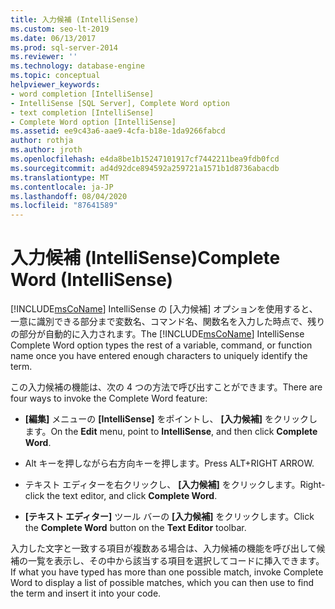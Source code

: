 ```yaml
---
title: 入力候補 (IntelliSense)
ms.custom: seo-lt-2019
ms.date: 06/13/2017
ms.prod: sql-server-2014
ms.reviewer: ''
ms.technology: database-engine
ms.topic: conceptual
helpviewer_keywords:
- word completion [IntelliSense]
- IntelliSense [SQL Server], Complete Word option
- text completion [IntelliSense]
- Complete Word option [IntelliSense]
ms.assetid: ee9c43a6-aae9-4cfa-b18e-1da9266fabcd
author: rothja
ms.author: jroth
ms.openlocfilehash: e4da8be1b15247101917cf7442211bea9fdb0fcd
ms.sourcegitcommit: ad4d92dce894592a259721a1571b1d8736abacdb
ms.translationtype: MT
ms.contentlocale: ja-JP
ms.lasthandoff: 08/04/2020
ms.locfileid: "87641589"
---
```

# <a name="complete-word-intellisense"></a><span data-ttu-id="a09ca-102">入力候補 (IntelliSense)</span><span class="sxs-lookup"><span data-stu-id="a09ca-102">Complete Word (IntelliSense)</span></span>
  <span data-ttu-id="a09ca-103">[!INCLUDE[msCoName](../../includes/msconame-md.md)] IntelliSense の [入力候補] オプションを使用すると、一意に識別できる部分まで変数名、コマンド名、関数名を入力した時点で、残りの部分が自動的に入力されます。</span><span class="sxs-lookup"><span data-stu-id="a09ca-103">The [!INCLUDE[msCoName](../../includes/msconame-md.md)] IntelliSense Complete Word option types the rest of a variable, command, or function name once you have entered enough characters to uniquely identify the term.</span></span>  
  
 <span data-ttu-id="a09ca-104">この入力候補の機能は、次の 4 つの方法で呼び出すことができます。</span><span class="sxs-lookup"><span data-stu-id="a09ca-104">There are four ways to invoke the Complete Word feature:</span></span>  
  
-   <span data-ttu-id="a09ca-105">**[編集]** メニューの **[IntelliSense]** をポイントし、 **[入力候補]** をクリックします。</span><span class="sxs-lookup"><span data-stu-id="a09ca-105">On the **Edit** menu, point to **IntelliSense**, and then click **Complete Word**.</span></span>  
  
-   <span data-ttu-id="a09ca-106">Alt キーを押しながら右方向キーを押します。</span><span class="sxs-lookup"><span data-stu-id="a09ca-106">Press ALT+RIGHT ARROW.</span></span>  
  
-   <span data-ttu-id="a09ca-107">テキスト エディターを右クリックし、 **[入力候補]** をクリックします。</span><span class="sxs-lookup"><span data-stu-id="a09ca-107">Right-click the text editor, and click **Complete Word**.</span></span>  
  
-   <span data-ttu-id="a09ca-108">**[テキスト エディター]** ツール バーの **[入力候補]** をクリックします。</span><span class="sxs-lookup"><span data-stu-id="a09ca-108">Click the **Complete Word** button on the **Text Editor** toolbar.</span></span>  
  
 <span data-ttu-id="a09ca-109">入力した文字と一致する項目が複数ある場合は、入力候補の機能を呼び出して候補の一覧を表示し、その中から該当する項目を選択してコードに挿入できます。</span><span class="sxs-lookup"><span data-stu-id="a09ca-109">If what you have typed has more than one possible match, invoke Complete Word to display a list of possible matches, which you can then use to find the term and insert it into your code.</span></span>  
  
  
